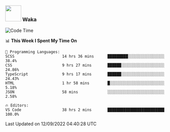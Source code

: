 ### <img src="https://media.giphy.com/media/VgCDAzcKvsR6OM0uWg/giphy.gif" width="50"> Waka

  <!--START_SECTION:waka-->
![Code Time](http://img.shields.io/badge/Code%20Time-862%20hrs%201%20min-blue)

📊 **This Week I Spent My Time On** 

```text
💬 Programming Languages: 
SCSS                     14 hrs 36 mins      █████████░░░░░░░░░░░░░░░░   38.4% 
CSS                      9 hrs 27 mins       ██████░░░░░░░░░░░░░░░░░░░   24.86% 
TypeScript               9 hrs 17 mins       ██████░░░░░░░░░░░░░░░░░░░   24.43% 
HTML                     1 hr 58 mins        █░░░░░░░░░░░░░░░░░░░░░░░░   5.18% 
JSON                     58 mins             ░░░░░░░░░░░░░░░░░░░░░░░░░   2.58%

🔥 Editors: 
VS Code                  38 hrs 2 mins       █████████████████████████   100.0%

```


 Last Updated on 12/09/2022 04:40:28 UTC
<!--END_SECTION:waka-->

